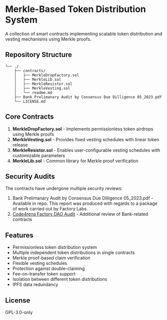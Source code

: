 # Merkle-Based Token Distribution System

A collection of smart contracts implementing scalable token distribution and vesting mechanisms using Merkle proofs.

## Repository Structure

```
└── ./
    ├── contracts/
    │   ├── MerkleDropFactory.sol
    │   ├── MerkleLib.sol
    │   ├── MerkleResistor.sol
    │   ├── MerkleVesting.sol
    │   └── readme.md
    ├── Bank Prelimanary Audit by Consensus Due Dilligence 05_2023.pdf
    └── LICENSE.md
```

## Core Contracts

1. **MerkleDropFactory.sol** - Implements permissionless token airdrops using Merkle proofs
2. **MerkleVesting.sol** - Provides fixed vesting schedules with linear token release
3. **MerkleResistor.sol** - Enables user-configurable vesting schedules with customizable parameters
4. **MerkleLib.sol** - Common library for Merkle proof verification

## Security Audits

The contracts have undergone multiple security reviews:

1. Bank Prelimanary Audit by Consensus Due Dilligence 05_2023.pdf - Available in repo. This report was produced with regards to a package of work carried out by Factory Labs. 
2. [Code4rena Factory DAO Audit](https://code4rena.com/reports/2022-05-factorydao) - Additional review of Bank-related contracts

## Features

- Permissionless token distribution system
- Multiple independent token distributions in single contracts
- Merkle proof-based claim verification
- Flexible vesting schedules
- Protection against double-claiming
- Fee-on-transfer token support
- Isolation between different token distributions
- IPFS data redundancy

## License

GPL-3.0-only
